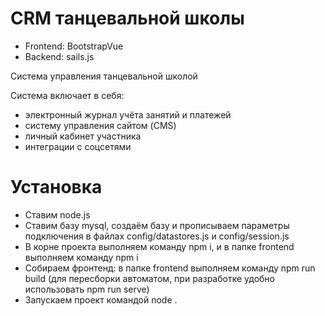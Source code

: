# CRM танцевальной школы

* Frontend: BootstrapVue
* Backend: sails.js

Система управления танцевальной школой

Система включает в себя:
* электронный журнал учёта занятий и платежей
* систему управления сайтом (CMS)
* личный кабинет участника
* интеграции с соцсетями

# Установка

* Ставим node.js
* Ставим базу mysql, создаём базу и прописываем параметры подключения в файлах config/datastores.js и config/session.js
* В корне проекта выполняем команду npm i, и в папке frontend выполняем команду npm i
* Собираем фронтенд: в папке frontend выполняем команду npm run build (для пересборки автоматом, при разработке удобно использовать npm run serve)
* Запускаем проект командой node .